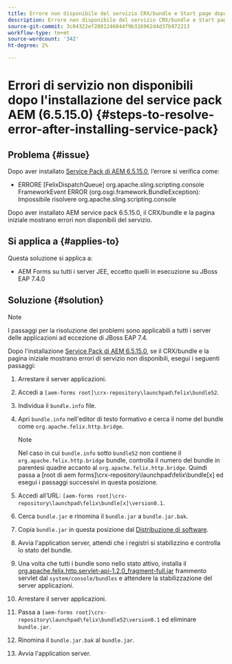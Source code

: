 ```yaml
---
title: Errore non disponibile del servizio CRX/bundle e Start page dopo l'installazione del service pack 6.5.15.0 più recente
description: Errore non disponibile del servizio CRX/bundle e Start page dopo l'installazione del service pack 6.5.15.0 più recente
source-git-commit: 3c04322ef2801246044f9b316962d4d37b972213
workflow-type: tm+mt
source-wordcount: '342'
ht-degree: 2%

---
```



# Errori di servizio non disponibili dopo l&#39;installazione del service pack AEM (6.5.15.0) {#steps-to-resolve-error-after-installing-service-pack}

## Problema   {#issue}

Dopo aver installato [Service Pack di AEM 6.5.15.0](https://experience.adobe.com/#/downloads/content/software-distribution/en/aem.html?package=/content/software-distribution/en/details.html/content/dam/aem/public/adobe/packages/cq650/servicepack/aem-service-pkg-6.5.15.0.zip), l’errore si verifica come:
* ERRORE [FelixDispatchQueue] org.apache.sling.scripting.console FrameworkEvent ERROR (org.osgi.framework.BundleException): Impossibile risolvere org.apache.sling.scripting.console

Dopo aver installato AEM service pack 6.5.15.0, il CRX/bundle e la pagina iniziale mostrano errori non disponibili del servizio.

## Si applica a {#applies-to}

Questa soluzione si applica a:
* AEM Forms su tutti i server JEE, eccetto quelli in esecuzione su JBoss EAP 7.4.0

## Soluzione {#solution}

>[!NOTE]
>
>I passaggi per la risoluzione dei problemi sono applicabili a tutti i server delle applicazioni ad eccezione di JBoss EAP 7.4.

Dopo l&#39;installazione [Service Pack di AEM 6.5.15.0](https://experience.adobe.com/#/downloads/content/software-distribution/en/aem.html?package=/content/software-distribution/en/details.html/content/dam/aem/public/adobe/packages/cq650/servicepack/aem-service-pkg-6.5.15.0.zip), se il CRX/bundle e la pagina iniziale mostrano errori di servizio non disponibili, esegui i seguenti passaggi:

1. Arrestare il server applicazioni.
1. Accedi a `[aem-forms root]\crx-repository\launchpad\felix\bundle52`.
1. Individua il `bundle.info` file.
1. Apri `bundle.info` nell&#39;editor di testo formativo e cerca il nome del bundle come `org.apache.felix.http.bridge`.

   >[!NOTE]
   >
   >Nel caso in cui `bundle.info` sotto `bundle52` non contiene il `org.apache.felix.http.bridge` bundle, controlla il numero del bundle in parentesi quadre accanto al `org.apache.felix.http.bridge`. Quindi passa a [root di aem forms]\crx-repository\launchpad\felix\bundle[x] ed esegui i passaggi successivi in questa posizione.

1. Accedi all’URL: `[aem-forms root]\crx-repository\launchpad\felix\bundle[x]\version0.1`.
1. Cerca `bundle.jar` e rinomina il `bundle.jar` a `bundle.jar.bak`.
1. Copia `bundle.jar` in questa posizione dal [Distribuzione di software](https://experience.adobe.com/#/downloads/content/software-distribution/en/aem.html?package=/content/software-distribution/en/details.html/content/dam/aem/public/adobe/packages/cq650/featurepack/bundle.jar).
1. Avvia l&#39;application server, attendi che i registri si stabilizzino e controlla lo stato del bundle.
1. Una volta che tutti i bundle sono nello stato attivo, installa il [org.apache.felix.http.servlet-api-1.2.0_fragment-full.jar](https://experience.adobe.com/#/downloads/content/software-distribution/en/aem.html?package=/content/software-distribution/en/details.html/content/dam/aem/public/adobe/packages/cq650/featurepack/org.apache.felix.http.servlet-api-1.2.0_fragment_full.jar) frammento servlet dal `system/console/bundles` e attendere la stabilizzazione del server applicazioni.
1. Arrestare il server applicazioni.
1. Passa a `[aem-forms root]\crx-repository\launchpad\felix\bundle52\version0.1` ed eliminare `bundle.jar`.
1. Rinomina il `bundle.jar.bak` al `bundle.jar`.
1. Avvia l&#39;application server.